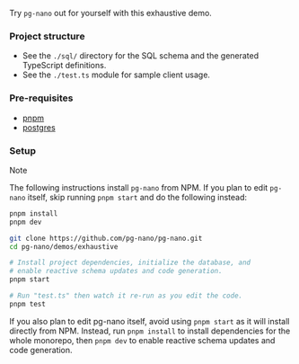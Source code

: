 Try `pg-nano` out for yourself with this exhaustive demo.

### Project structure

- See the `./sql/` directory for the SQL schema and the generated TypeScript definitions.
- See the `./test.ts` module for sample client usage.

### Pre-requisites

- [pnpm](https://pnpm.io/installation)
- [postgres](https://www.postgresql.org/download/)

### Setup

> [!NOTE]
> The following instructions install `pg-nano` from NPM. If you plan to edit `pg-nano` itself, skip running `pnpm start` and do the following instead:
> ```sh
> pnpm install
> pnpm dev
> ```

```sh
git clone https://github.com/pg-nano/pg-nano.git
cd pg-nano/demos/exhaustive

# Install project dependencies, initialize the database, and
# enable reactive schema updates and code generation.
pnpm start

# Run "test.ts" then watch it re-run as you edit the code.
pnpm test
```

If you also plan to edit pg-nano itself, avoid using `pnpm start` as it will install directly from NPM. Instead, run `pnpm install` to install dependencies for the whole monorepo, then `pnpm dev` to enable reactive schema updates and code generation.
